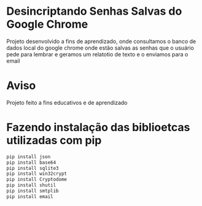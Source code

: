 # Desincriptando Senhas Salvas do Google Chrome

Projeto desenvolvido a fins de aprendizado, onde consultamos o banco de dados local do google chrome onde estão salvas as senhas que o usuário pede para lembrar e geramos um relatotio de texto e o enviamos para o email

# Aviso

Projeto feito a fins educativos e de aprendizado

# Fazendo instalação das biblioetcas utilizadas com pip

```sh
pip install json
pip install base64
pip install sqlite3
pip install win32crypt
pip install Cryptodome
pip install shutil
pip install smtplib
pip install email
```

